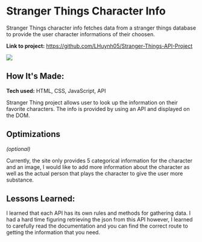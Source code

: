 # Stranger Things Character Info
Stranger Things character info fetches data from a stranger things database to provide the user character informations of their choosen.

**Link to project:** https://github.com/LHuynh05/Stranger-Things-API-Project

![](https://media.giphy.com/media/HsP2HwndbIN6HG5sQ1/giphy.gif)

## How It's Made:

**Tech used:** HTML, CSS, JavaScript, API

Stranger Thing project allows user to look up the information on their favorite characters.  The info is provided by using an API and displayed on the DOM.

## Optimizations
*(optional)*

Currently, the site only provides 5 categorical information for the character and an image, I would like to add more information about the character as well as the actual person that plays the character to give the user more substance.

## Lessons Learned:

I learned that each API has its own rules and methods for gathering data.  I had a hard time figuring retrieving the json from this API however, I learned to carefully read the documentation and you can find the correct route to getting the information that you need. 

